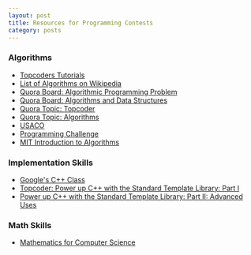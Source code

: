 ```yaml
---
layout: post
title: Resources for Programming Contests
category: posts
--- 
```


### Algorithms ###
* [Topcoders Tutorials](http://community.topcoder.com/tc?module=Static&d1=tutorials&d2=alg_index)
* [List of Algorithms on Wikipedia](http://en.wikipedia.org/wiki/List_of_algorithms)
* [Quora Board: Algorithmic Programming Problem](http://www.quora.com/Nikhil-Garg/Algorithmic-Programming-Problems)
* [Quora Board: Algorithms and Data Structures](http://www.quora.com/Changqi-Cai/Algorithms-and-data-structures)
* [Quora Topic: Topcoder](http://www.quora.com/TopCoder)
* [Quora Topic: Algorithms](http://www.quora.com/Algorithms)
* [USACO](http://www.usaco.org/)
* [Programming Challenge](http://www.programming-challenges.com/pg.php?page=studenthome)
* [MIT Introduction to Algorithms](http://www.catonmat.net/series/mit-introduction-to-algorithms)

### Implementation Skills ###
* [Google's C++ Class](https://developers.google.com/edu/c++/)
* [Topcoder: Power up C++ with the Standard Template Library: Part I ](http://community.topcoder.com/tc?module=Static&d1=tutorials&d2=standardTemplateLibrary)
* [Power up C++ with the Standard Template Library: 
Part II: Advanced Uses ](http://community.topcoder.com/tc?module=Static&d1=tutorials&d2=standardTemplateLibrary2)

### Math Skills ###
* [Mathematics for Computer Science](http://ocw.mit.edu/courses/electrical-engineering-and-computer-science/6-042j-mathematics-for-computer-science-fall-2010/index.htm)
